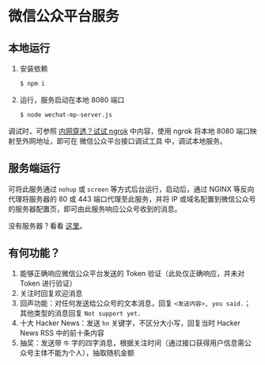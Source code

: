 微信公众平台服务
===============

本地运行
-------

1. 安装依赖
    ```bash
    $ npm i
    ```
2. 运行，服务启动在本地 8080 端口
    ```bash
    $ node wechat-mp-server.js
    ```
    
调试时，可参照 [内网穿透？试试 ngrok](https://alphahinex.github.io/2021/02/06/ngrok/) 中内容，使用 ngrok 将本地 8080 端口映射至外网地址，即可在 微信公众平台接口调试工具 中，调试本地服务。

服务端运行
---------

可将此服务通过 `nohup` 或 `screen` 等方式后台运行，启动后，通过 NGINX 等反向代理将服务器的 80 或 443 端口代理至此服务，并将 IP 或域名配置到微信公众号的服务器配置页，即可由此服务响应公众号收到的消息。

没有服务器？看看 [这里](https://alphahinex.github.io/2021/01/17/aws-free-tier/)。

有何功能？
--------

1. 能够正确响应微信公众平台发送的 Token 验证（此处仅正确响应，并未对 Token 进行验证）
1. 关注时回复欢迎消息
1. 回声功能：对任何发送给公众号的文本消息，回复 `<发送内容>, you said.`；其他类型的消息回复 `Not support yet.`
1. 十大 Hacker News：发送 `hn` 关键字，不区分大小写，回复当时 Hacker News RSS 中的前十条内容
1. 抽奖：发送带 `牛` 字的四字消息，根据关注时间（通过接口获得用户信息需公众号主体不能为个人），抽取随机金额
